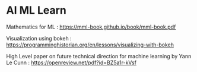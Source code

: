 # AI ML Learn

Mathematics for ML :
https://mml-book.github.io/book/mml-book.pdf

Visualization using bokeh :
https://programminghistorian.org/en/lessons/visualizing-with-bokeh

High Level paper on future technical direction for machine learning by Yann Le Cunn :
https://openreview.net/pdf?id=BZ5a1r-kVsf

